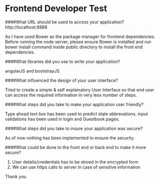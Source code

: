 
# Frontend Developer Test

####What URL should be used to access your application?
http://localhost:8888

As I have used Bower as the package manager for frontend dependencies. 
Before running the node server, please ensure Bower is installed and run bower install command inside public directory to install the front end dependencies.

####What libraries did you use to write your application?

angularJS and bootstrapJS

####What influenced the design of your user interface?

Tried to create a simple & self explainatory User Interface so that end user can access the required information in very less number of steps.


####What steps did you take to make your application user friendly?

Type ahead text box has been used to predict state abbrevations.
input validations has been used in login and Guestbook pages. 

####What steps did you take to insure your application was secure?

As of now nothing has been implemented to ensure the security.

####What could be done to the front end or back end to make it more secure?

1. User details/credentials has to be stroed in the encrypted form
2. We can use https calls to server in case of sensitive information


Thank you

